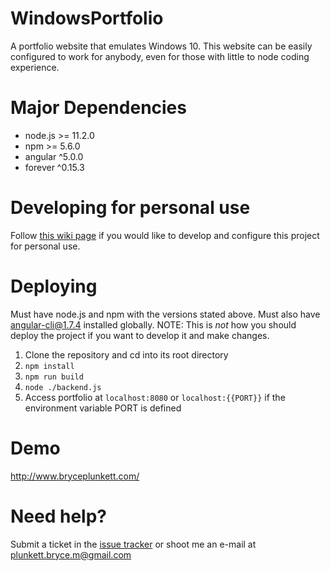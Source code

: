 # WindowsPortfolio
A portfolio website that emulates Windows 10. This website can be easily configured to work for anybody, even for those with little to node coding experience.

# Major Dependencies
* node.js >= 11.2.0
* npm >= 5.6.0
* angular ^5.0.0 
* forever ^0.15.3

# Developing for personal use
Follow [this wiki page](https://github.com/Navbryce/WindowsPortfolio/wiki/Getting-Started-as-a-Developer) if you would like to develop and configure this project for personal use.

# Deploying
Must have node.js and npm with the versions stated above. Must also have angular-cli@1.7.4 installed globally. NOTE: This is *not* how you should deploy the project if you want to develop it and make changes. 

1. Clone the repository and cd into its root directory
2. `npm install`
3. `npm run build`
4. `node ./backend.js`
5. Access portfolio at `localhost:8080` or `localhost:{{PORT}}` if the environment variable PORT is defined


# Demo
http://www.bryceplunkett.com/

# Need help?
Submit a ticket in the [issue tracker](https://github.com/Navbryce/WindowsPortfolio/issues) or shoot me an e-mail at plunkett.bryce.m@gmail.com
